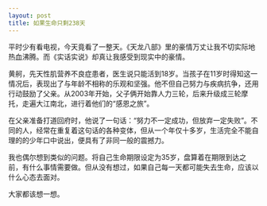```yaml
---
layout: post
title: 如果生命只剩238天
---
```

平时少有看电视，今天竟看了一整天。《天龙八部》里的豪情万丈让我不切实际地热血沸腾。而《实话实说》却真让我感受到现实中的豪情。

黄舸，先天性肌营养不良症患者，医生说只能活到18岁。当孩子在11岁时得知这一情况后，表现出了与年龄不相称的乐观和坚强。他不但自己努力与疾病抗争，还用行动鼓励了父亲。从2003年开始，父子俩开始靠人力三轮，后来升级成三轮摩托，走遍大江南北，进行着他们的“感恩之旅”。

在父亲准备打道回府时，他说了一句话：“努力不一定成功，但放弃一定失败”。不同的人，经常在重复着这句话的各种变体，但从一个年仅十多岁，生活完全不能自理的的少年口中说出，便具有了非同一般的震撼力。

我也偶尔想到类似的问题。将自己生命期限设定为35岁，盘算着在期限到达之前，有什么事情需要做。但从没有想过，如果自己每一天都可能失去生命，应该以什么心态去面对。

大家都该想一想。

